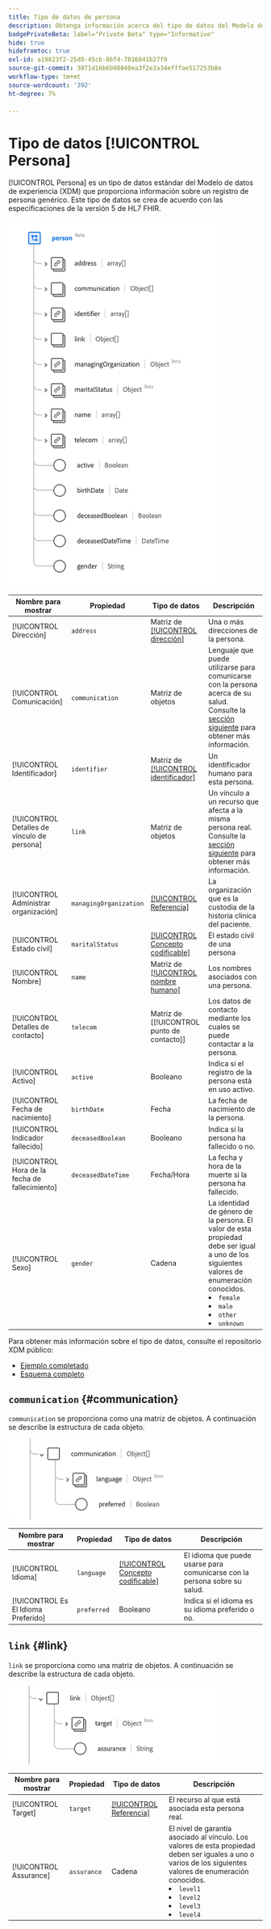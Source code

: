 ```yaml
---
title: Tipo de datos de persona
description: Obtenga información acerca del tipo de datos del Modelo de datos de experiencia de persona (XDM).
badgePrivateBeta: label="Private Beta" type="Informative"
hide: true
hidefromtoc: true
exl-id: a19823f2-25d0-45cb-86f4-7816041b27f9
source-git-commit: 3071d16b6b98040ea3f2e3a34efffae517253b8e
workflow-type: tm+mt
source-wordcount: '392'
ht-degree: 7%

---
```


# Tipo de datos [!UICONTROL Persona]

[!UICONTROL Persona] es un tipo de datos estándar del Modelo de datos de experiencia (XDM) que proporciona información sobre un registro de persona genérico. Este tipo de datos se crea de acuerdo con las especificaciones de la versión 5 de HL7 FHIR.

![Estructura de tipo de datos de persona](../../../images/healthcare/data-types/person/person.png)

| Nombre para mostrar | Propiedad | Tipo de datos | Descripción |
| --- | --- | --- | --- |
| [!UICONTROL Dirección] | `address` | Matriz de [[!UICONTROL dirección]](../data-types/address.md) | Una o más direcciones de la persona. |
| [!UICONTROL Comunicación] | `communication` | Matriz de objetos | Lenguaje que puede utilizarse para comunicarse con la persona acerca de su salud. Consulte la [sección siguiente](#communication) para obtener más información. |
| [!UICONTROL Identificador] | `identifier` | Matriz de [[!UICONTROL identificador]](../data-types/identifier.md) | Un identificador humano para esta persona. |
| [!UICONTROL Detalles de vínculo de persona] | `link` | Matriz de objetos | Un vínculo a un recurso que afecta a la misma persona real. Consulte la [sección siguiente](#link) para obtener más información. |
| [!UICONTROL Administrar organización] | `managingOrganization` | [[!UICONTROL Referencia]](../data-types/reference.md) | La organización que es la custodia de la historia clínica del paciente. |
| [!UICONTROL Estado civil] | `maritalStatus` | [[!UICONTROL Concepto codificable]](../data-types/codeable-concept.md) | El estado civil de una persona |
| [!UICONTROL Nombre] | `name` | Matriz de [[!UICONTROL nombre humano]](../data-types/human-name.md) | Los nombres asociados con una persona. |
| [!UICONTROL Detalles de contacto] | `telecom` | Matriz de [[!UICONTROL punto de contacto]] | Los datos de contacto mediante los cuales se puede contactar a la persona. |
| [!UICONTROL Activo] | `active` | Booleano | Indica si el registro de la persona está en uso activo. |
| [!UICONTROL Fecha de nacimiento] | `birthDate` | Fecha | La fecha de nacimiento de la persona. |
| [!UICONTROL Indicador fallecido] | `deceasedBoolean` | Booleano | Indica si la persona ha fallecido o no. |
| [!UICONTROL Hora de la fecha de fallecimiento] | `deceasedDateTime` | Fecha/Hora | La fecha y hora de la muerte si la persona ha fallecido. |
| [!UICONTROL Sexo] | `gender` | Cadena | La identidad de género de la persona. El valor de esta propiedad debe ser igual a uno de los siguientes valores de enumeración conocidos. <li> `female` </li> <li> `male` </li> <li> `other` </li> <li> `unknown`</li> |

Para obtener más información sobre el tipo de datos, consulte el repositorio XDM público:

* [Ejemplo completado](https://github.com/adobe/xdm/blob/master/extensions/industry/healthcare/fhir/datatypes/identifier.example.1.json)
* [Esquema completo](https://github.com/adobe/xdm/blob/master/extensions/industry/healthcare/fhir/datatypes/identifier.schema.json)

## `communication` {#communication}

`communication` se proporciona como una matriz de objetos. A continuación se describe la estructura de cada objeto.

![estructura de comunicación](../../../images/healthcare/data-types/person/communication.png)

| Nombre para mostrar | Propiedad | Tipo de datos | Descripción |
| --- | --- | --- | --- |
| [!UICONTROL Idioma] | `language` | [[!UICONTROL Concepto codificable]](../data-types/codeable-concept.md) | El idioma que puede usarse para comunicarse con la persona sobre su salud. |
| [!UICONTROL Es El Idioma Preferido] | `preferred` | Booleano | Indica si el idioma es su idioma preferido o no. |

## `link` {#link}

`link` se proporciona como una matriz de objetos. A continuación se describe la estructura de cada objeto.

![estructura de vínculos](../../../images/healthcare/data-types/person/link.png)

| Nombre para mostrar | Propiedad | Tipo de datos | Descripción |
| --- | --- | --- | --- |
| [!UICONTROL Target] | `target` | [[!UICONTROL Referencia]](../data-types/reference.md) | El recurso al que está asociada esta persona real. |
| [!UICONTROL Assurance] | `assurance` | Cadena | El nivel de garantía asociado al vínculo. Los valores de esta propiedad deben ser iguales a uno o varios de los siguientes valores de enumeración conocidos. <li> `level1` </li> <li> `level2` </li> <li> `level3` </li> <li> `level4` </li> |

